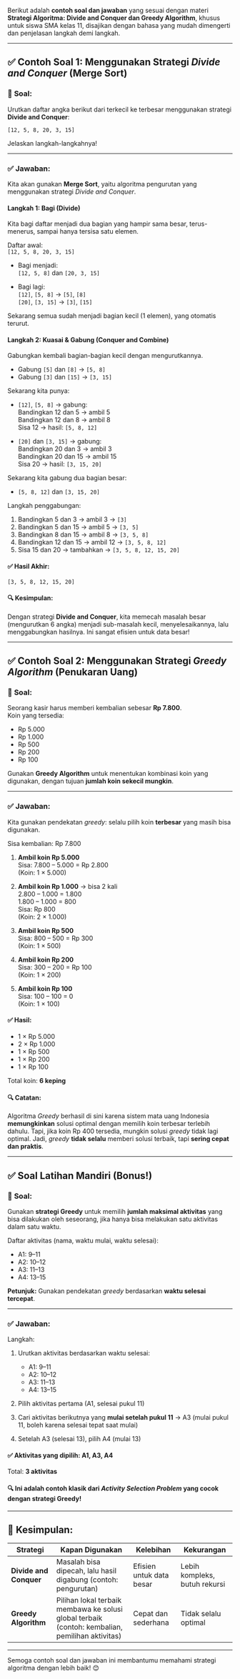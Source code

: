 Berikut adalah **contoh soal dan jawaban** yang sesuai dengan materi **Strategi Algoritma: Divide and Conquer dan Greedy Algorithm**, khusus untuk siswa SMA kelas 11, disajikan dengan bahasa yang mudah dimengerti dan penjelasan langkah demi langkah.

---

## ✅ **Contoh Soal 1: Menggunakan Strategi *Divide and Conquer* (Merge Sort)**

### 📌 **Soal:**
Urutkan daftar angka berikut dari terkecil ke terbesar menggunakan strategi **Divide and Conquer**:

`[12, 5, 8, 20, 3, 15]`

Jelaskan langkah-langkahnya!

---

### ✅ **Jawaban:**

Kita akan gunakan **Merge Sort**, yaitu algoritma pengurutan yang menggunakan strategi *Divide and Conquer*.

#### **Langkah 1: Bagi (Divide)**  
Kita bagi daftar menjadi dua bagian yang hampir sama besar, terus-menerus, sampai hanya tersisa satu elemen.

Daftar awal:  
`[12, 5, 8, 20, 3, 15]`

- Bagi menjadi:  
  `[12, 5, 8]` dan `[20, 3, 15]`

- Bagi lagi:  
  `[12]`, `[5, 8]` → `[5]`, `[8]`  
  `[20]`, `[3, 15]` → `[3]`, `[15]`

Sekarang semua sudah menjadi bagian kecil (1 elemen), yang otomatis terurut.

#### **Langkah 2: Kuasai & Gabung (Conquer and Combine)**  
Gabungkan kembali bagian-bagian kecil dengan mengurutkannya.

- Gabung `[5]` dan `[8]` → `[5, 8]`  
- Gabung `[3]` dan `[15]` → `[3, 15]`

Sekarang kita punya:
- `[12]`, `[5, 8]` → gabung:  
  Bandingkan 12 dan 5 → ambil 5  
  Bandingkan 12 dan 8 → ambil 8  
  Sisa 12 → hasil: `[5, 8, 12]`

- `[20]` dan `[3, 15]` → gabung:  
  Bandingkan 20 dan 3 → ambil 3  
  Bandingkan 20 dan 15 → ambil 15  
  Sisa 20 → hasil: `[3, 15, 20]`

Sekarang kita gabung dua bagian besar:
- `[5, 8, 12]` dan `[3, 15, 20]`

Langkah penggabungan:
1. Bandingkan 5 dan 3 → ambil 3 → `[3]`
2. Bandingkan 5 dan 15 → ambil 5 → `[3, 5]`
3. Bandingkan 8 dan 15 → ambil 8 → `[3, 5, 8]`
4. Bandingkan 12 dan 15 → ambil 12 → `[3, 5, 8, 12]`
5. Sisa 15 dan 20 → tambahkan → `[3, 5, 8, 12, 15, 20]`

#### ✅ **Hasil Akhir:**
`[3, 5, 8, 12, 15, 20]`

#### 🔍 **Kesimpulan:**
Dengan strategi **Divide and Conquer**, kita memecah masalah besar (mengurutkan 6 angka) menjadi sub-masalah kecil, menyelesaikannya, lalu menggabungkan hasilnya. Ini sangat efisien untuk data besar!

---

## ✅ **Contoh Soal 2: Menggunakan Strategi *Greedy Algorithm* (Penukaran Uang)**

### 📌 **Soal:**
Seorang kasir harus memberi kembalian sebesar **Rp 7.800**.  
Koin yang tersedia:  
- Rp 5.000  
- Rp 1.000  
- Rp 500  
- Rp 200  
- Rp 100  

Gunakan **Greedy Algorithm** untuk menentukan kombinasi koin yang digunakan, dengan tujuan **jumlah koin sekecil mungkin**.

---

### ✅ **Jawaban:**

Kita gunakan pendekatan *greedy*: selalu pilih koin **terbesar** yang masih bisa digunakan.

Sisa kembalian: Rp 7.800

1. **Ambil koin Rp 5.000**  
   Sisa: 7.800 – 5.000 = Rp 2.800  
   (Koin: 1 × 5.000)

2. **Ambil koin Rp 1.000** → bisa 2 kali  
   2.800 – 1.000 = 1.800  
   1.800 – 1.000 = 800  
   Sisa: Rp 800  
   (Koin: 2 × 1.000)

3. **Ambil koin Rp 500**  
   Sisa: 800 – 500 = Rp 300  
   (Koin: 1 × 500)

4. **Ambil koin Rp 200**  
   Sisa: 300 – 200 = Rp 100  
   (Koin: 1 × 200)

5. **Ambil koin Rp 100**  
   Sisa: 100 – 100 = 0  
   (Koin: 1 × 100)

#### ✅ **Hasil:**
- 1 × Rp 5.000  
- 2 × Rp 1.000  
- 1 × Rp 500  
- 1 × Rp 200  
- 1 × Rp 100  

Total koin: **6 keping**

#### 🔍 **Catatan:**
Algoritma *Greedy* berhasil di sini karena sistem mata uang Indonesia **memungkinkan** solusi optimal dengan memilih koin terbesar terlebih dahulu. Tapi, jika koin Rp 400 tersedia, mungkin solusi *greedy* tidak lagi optimal. Jadi, *greedy* **tidak selalu** memberi solusi terbaik, tapi **sering cepat dan praktis**.

---

## ✅ **Soal Latihan Mandiri (Bonus!)**

### 📌 **Soal:**
Gunakan **strategi Greedy** untuk memilih **jumlah maksimal aktivitas** yang bisa dilakukan oleh seseorang, jika hanya bisa melakukan satu aktivitas dalam satu waktu.

Daftar aktivitas (nama, waktu mulai, waktu selesai):
- A1: 9–11
- A2: 10–12
- A3: 11–13
- A4: 13–15

**Petunjuk:** Gunakan pendekatan *greedy* berdasarkan **waktu selesai tercepat**.

---

### ✅ **Jawaban:**

Langkah:
1. Urutkan aktivitas berdasarkan waktu selesai:
   - A1: 9–11
   - A2: 10–12
   - A3: 11–13
   - A4: 13–15

2. Pilih aktivitas pertama (A1, selesai pukul 11)
3. Cari aktivitas berikutnya yang **mulai setelah pukul 11** → A3 (mulai pukul 11, boleh karena selesai tepat saat mulai)
4. Setelah A3 (selesai 13), pilih A4 (mulai 13)

#### ✅ **Aktivitas yang dipilih: A1, A3, A4**

Total: **3 aktivitas**

#### 🔍 **Ini adalah contoh klasik dari *Activity Selection Problem* yang cocok dengan strategi Greedy!**

---

## 🎯 **Kesimpulan:**

| Strategi               | Kapan Digunakan                                              | Kelebihan                | Kekurangan                    |
| ---------------------- | ------------------------------------------------------------ | ------------------------ | ----------------------------- |
| **Divide and Conquer** | Masalah bisa dipecah, lalu hasil digabung (contoh: pengurutan) | Efisien untuk data besar | Lebih kompleks, butuh rekursi |
| **Greedy Algorithm**   | Pilihan lokal terbaik membawa ke solusi global terbaik (contoh: kembalian, pemilihan aktivitas) | Cepat dan sederhana      | Tidak selalu optimal          |

---

Semoga contoh soal dan jawaban ini membantumu memahami strategi algoritma dengan lebih baik! 😊  